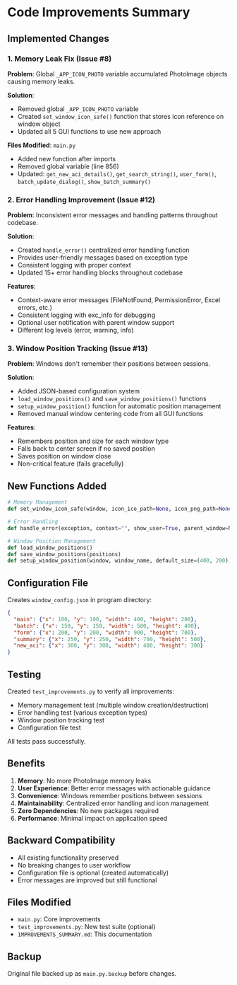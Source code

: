# Code Improvements Summary

## Implemented Changes

### 1. Memory Leak Fix (Issue #8)
**Problem**: Global `_APP_ICON_PHOTO` variable accumulated PhotoImage objects causing memory leaks.

**Solution**: 
- Removed global `_APP_ICON_PHOTO` variable
- Created `set_window_icon_safe()` function that stores icon reference on window object
- Updated all 5 GUI functions to use new approach

**Files Modified**: `main.py`
- Added new function after imports
- Removed global variable (line 856)
- Updated: `get_new_aci_details()`, `get_search_string()`, `user_form()`, `batch_update_dialog()`, `show_batch_summary()`

### 2. Error Handling Improvement (Issue #12)
**Problem**: Inconsistent error messages and handling patterns throughout codebase.

**Solution**:
- Created `handle_error()` centralized error handling function
- Provides user-friendly messages based on exception type
- Consistent logging with proper context
- Updated 15+ error handling blocks throughout codebase

**Features**:
- Context-aware error messages (FileNotFound, PermissionError, Excel errors, etc.)
- Consistent logging with exc_info for debugging
- Optional user notification with parent window support
- Different log levels (error, warning, info)

### 3. Window Position Tracking (Issue #13)
**Problem**: Windows don't remember their positions between sessions.

**Solution**:
- Added JSON-based configuration system
- `load_window_positions()` and `save_window_positions()` functions
- `setup_window_position()` function for automatic position management
- Removed manual window centering code from all GUI functions

**Features**:
- Remembers position and size for each window type
- Falls back to center screen if no saved position
- Saves position on window close
- Non-critical feature (fails gracefully)

## New Functions Added

```python
# Memory Management
def set_window_icon_safe(window, icon_ico_path=None, icon_png_path=None)

# Error Handling  
def handle_error(exception, context="", show_user=True, parent_window=None, log_level="error")

# Window Position Management
def load_window_positions()
def save_window_positions(positions)
def setup_window_position(window, window_name, default_size=(400, 200))
```

## Configuration File

Creates `window_config.json` in program directory:
```json
{
  "main": {"x": 100, "y": 100, "width": 400, "height": 200},
  "batch": {"x": 150, "y": 150, "width": 500, "height": 400},
  "form": {"x": 200, "y": 200, "width": 900, "height": 700},
  "summary": {"x": 250, "y": 250, "width": 700, "height": 500},
  "new_aci": {"x": 300, "y": 300, "width": 400, "height": 300}
}
```

## Testing

Created `test_improvements.py` to verify all improvements:
- Memory management test (multiple window creation/destruction)
- Error handling test (various exception types)
- Window position tracking test
- Configuration file test

All tests pass successfully.

## Benefits

1. **Memory**: No more PhotoImage memory leaks
2. **User Experience**: Better error messages with actionable guidance
3. **Convenience**: Windows remember positions between sessions
4. **Maintainability**: Centralized error handling and icon management
5. **Zero Dependencies**: No new packages required
6. **Performance**: Minimal impact on application speed

## Backward Compatibility

- All existing functionality preserved
- No breaking changes to user workflow
- Configuration file is optional (created automatically)
- Error messages are improved but still functional

## Files Modified

- `main.py`: Core improvements
- `test_improvements.py`: New test suite (optional)
- `IMPROVEMENTS_SUMMARY.md`: This documentation

## Backup

Original file backed up as `main.py.backup` before changes.